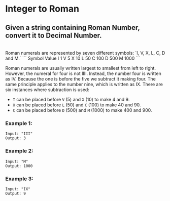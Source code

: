 # Integer to Roman
## Given a string containing Roman Number, convert it to Decimal Number.

<br> 
Roman numerals are represented by seven different symbols: `I, V, X, L, C, D and M.`
```
Symbol       Value
I             1
V             5
X             10
L             50
C             100
D             500
M             1000
```

Roman numerals are usually written largest to smallest from left to right. However, the numeral for four is not IIII. Instead, the number four is written as IV. Because the one is before the five we subtract it making four. The same principle applies to the number nine, which is written as IX. There are six instances where subtraction is used:

- `I` can be placed before `V` (5) and `X` (10) to make 4 and 9. 
- `X` can be placed before `L` (50) and `C` (100) to make 40 and 90. 
- `C` can be placed before `D` (500) and `M` (1000) to make 400 and 900.

### Example 1:
```
Input: "III"
Output: 3
```
### Example 2:
```
Input: "M"
Output: 1000
```
### Example 3:
```
Input: "IX"
Output: 9
